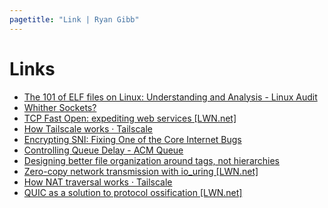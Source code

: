 ```yaml
---
pagetitle: "Link | Ryan Gibb"
---
```


# Links

- [The 101 of ELF files on Linux: Understanding and Analysis - Linux Audit](https://linux-audit.com/elf-binaries-on-linux-understanding-and-analysis/)
- [Whither Sockets?](https://queue.acm.org/detail.cfm?id=1538949)
- [TCP Fast Open: expediting web services [LWN.net]](https://lwn.net/Articles/508865/)
- [How Tailscale works · Tailscale](https://tailscale.com/blog/how-tailscale-works/)
- [Encrypting SNI: Fixing One of the Core Internet Bugs](https://blog.cloudflare.com/esni/)
- [Controlling Queue Delay - ACM Queue](https://queue.acm.org/detail.cfm?id=2209336)
- [Designing better file organization around tags, not hierarchies](https://www.nayuki.io/page/designing-better-file-organization-around-tags-not-hierarchies)
- [Zero-copy network transmission with io_uring [LWN.net]](https://lwn.net/Articles/879724/)
- [How NAT traversal works · Tailscale](https://tailscale.com/blog/how-nat-traversal-works/)
- [QUIC as a solution to protocol ossification [LWN.net]](https://lwn.net/Articles/745590/)
